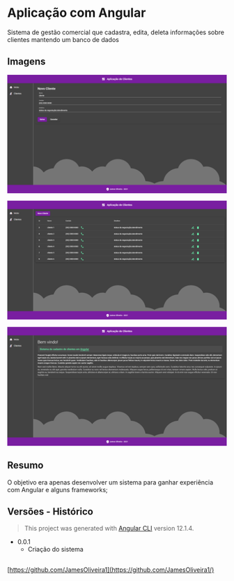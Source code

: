
# Aplicação com Angular

Sistema de gestão comercial que cadastra, edita, deleta informações sobre clientes mantendo um banco de dados

## Imagens

<p>
  <img src="src/assets/images/img 1.png" width="650" title="preview">
  <p>    </p>
  <img src="src/assets/images/img 2.png" width="650" alt="preview">
  <p>    </p>
  <img src="src/assets/images/img 3.png" width="650" alt="preview">

</p>

## Resumo

O objetivo era apenas desenvolver um sistema para ganhar experiência com Angular e alguns frameworks;  

## Versões - Histórico

> This project was generated with [Angular CLI](https://github.com/angular/angular-cli) version 12.1.4.

* 0.0.1
    * Criação do sistema

## 

[https://github.com/JamesOliveira1](https://github.com/JamesOliveira1/)

